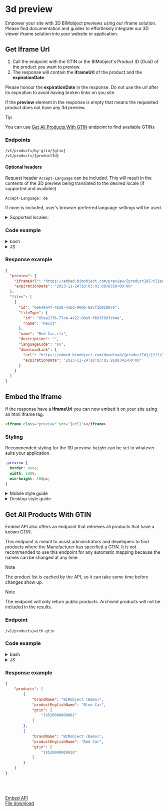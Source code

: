 # 3d preview

Empower your site with 3D BIMobject previews using our iframe solution. Please find documentation and guides to effortlessly integrate our 3D viewer iframe solution into your website or application.

## Get Iframe Url

1. Call the endpoint with the GTIN or the BIMobject's Product ID (Guid) of the product you want to preview.
2. The response will contain the **iframeUrl** of the product and the **expirationDate**.

Please honour the **expirationDate** in the response. Do not use the url after its expiration to avoid having broken links on you site.

If the **preview** element in the response is empty that means the requested product does not have any 3d preview.

> [!TIP]
> You can use <a style="text-align: left;" href="README.md#get-all-products-with-gtin" >Get All Products With GTIN</a> endpoint to find available GTINs

### Endpoints

```
/v1/products/by-gtin/{gtin}
/v1/products/{productId}
```

#### Optional headers

Request header `Accept-Language` can be included. This will result in the contents of the 3D preview being translated to the desired locale (if supported and available)

```http
Accept-Language: de
```

If none is included, user's browser preferred language settings will be used.

<details><summary>Supported locales:</summary>

```
cs
da
de
en
es
fi
fr
hu
it
ja
ko
nl
no
pl
pt-br
pt
sq
sv
th
tr
uk
zh

NOTE: Whilst supported, availability is not yet complete. English fallbacks will be used if a translation is not found.
```

</details>

### Code example

<details><summary>bash</summary>

- Include the token in an authorization header. `Authorization: Bearer {access_token}`
- Include desired locale in Accept-Language header.

```bash
curl -H "Authorization: Bearer XXXXX" -H "Accept-Language: de" https://embed-api.bimobject.com/v1/products/by-gtin/XXXXX
```

</details>

<details><summary>JS</summary>

- Include the token in an authorization header. `Authorization: Bearer {access_token}`

```javascript
const response = await fetch(`https://embed-api.bimobject.com/v1/products/by-gtin/${gtin}`, {
  headers: {
    'Authorization': `Bearer ${clientCredentialsToken}`,
    'Accept-Language': 'de',
  },
});
```

</details>

### Response example

```json
{
  "preview": {
    "iframeUrl": "https://embed.bimobject.com/preview/{productId}?clientId={clientId}&locales={locales}",
    "expirationDate": "2023-11-24T10:03:01.8878558+00:00"
  },
  "files": [
    {
      "id": "6e649a4f-4b28-416d-90d6-68cf1b010076",
      "fileType": {
        "id": "85ea1736-77c4-4c22-88e9-fb83788fc64a",
        "name": "Revit"
      },
      "name": "Red Car.rfa",
      "description": "",
      "languageCode": "sv",
      "downloadLink": {
        "url": "https://embed.bimobject.com/download/{productId}/{fileId}?clientId={clientId}&locales={locales}",
        "expirationDate": "2023-11-24T10:03:01.9188341+00:00"
      }
    }
  ]
}
```

## Embed the Iframe

If the response have a **iframeUrl** you can now embed it on your site using an html iframe tag.

```html
<iframe class="preview" src="{url}"></iframe>
```

### Styling

Recommended styling for the 3D preview. `height` can be set to whatever suits your application.

```css
.preview {
  border: none;
  width: 100%;
  min-height: 160px;
}
```

<details><summary>Mobile style guide</summary>

<img src="../../assets/img/embed-preview-example-mobile.png" alt="Example BIMobject mobile 3d preview"/>
<br>

</details>

<details><summary>Desktop style guide</summary>

<img src="../../assets/img/embed-preview-example-desktop.png" alt="Example BIMobject desktop 3d preview"/>
<br>

</details>

## Get All Products With GTIN

Embed API also offers an endpoint that retrieves all products that have a known GTIN. 

This endpoint is meant to assist administrators and developers to find products where the Manufacturer has specified a GTIN. It is not recommended to use this endpoint for any automatic mapping because the names can be changed at any time. 

> [!NOTE]
> The product list is cached by the API, so it can take some time before changes show up.

> [!NOTE]
> The endpoint will only return public products. Archived products will not be included in the results.

### Endpoint

```
/v1/products/with-gtin
```

### Code example

<details><summary>bash</summary>

- Include the token in an authorization header. `Authorization: Bearer {access_token}`

```bash
curl -H "Authorization: Bearer XXXXX" https://embed-api.bimobject.com/v1/products/with-gtin
```

</details>

<details><summary>JS</summary>

- Include the token in an authorization header. `Authorization: Bearer {access_token}`

```javascript
const response = await fetch(`https://embed-api.bimobject.com/v1/products/with-gtin`, {
  headers: {
    'Authorization': `Bearer ${clientCredentialsToken}`
  },
});
```

</details>

### Response example

```json
{
    "products": [
        {
            "brandName": "BIMobject (Demo)",
            "productEnglishName": "Blue Car",
            "gtin": [
                "19520000000001"
            ]
        },
        {
            "brandName": "BIMobject (Demo)",
            "productEnglishName": "Red Car",
            "gtin": [
                "19520000000018"
            ]
        }
    ]
}
```

<br><br>

<a style="text-align: left;" href="/03-embed-api/README.md" >Embed API</a><br>
<a style="text-align: left;" href="/03-embed-api/file-download/README.md" >File download</a>